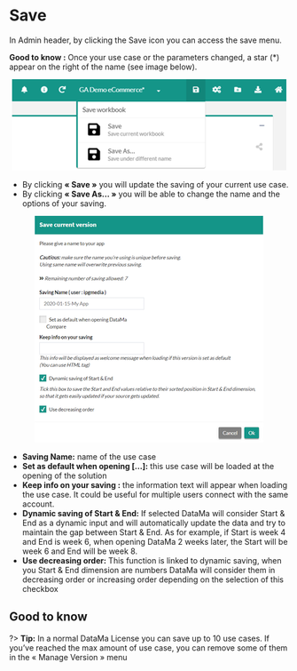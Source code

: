 # Save

In Admin header, by clicking the Save icon you can access the save menu.

**Good to know :** Once your use case or the parameters changed, a star (\*) appear on the right of the name (see image below).

<center><img src="general/admin/images/Save-SaveAs.png" alt="Save_star" /></center>

* By clicking **« Save »** you will update the saving of your current use case.
* By clicking **« Save As… »** you will be able to change the name and the options of your saving.

<center><img src="general/admin/images/SaveAs-Compare.png" alt="Save_as" /></center>

* **Saving Name:** name of the use case
* **Set as default when opening […]:** this use case will be loaded at the opening of the solution
* **Keep info on your saving :** the information text will appear when loading the use case. It could be useful for multiple users connect with the same account.
* **Dynamic saving of Start & End:** If selected DataMa will consider Start & End as a dynamic input and will automatically update the data and try to maintain the gap between Start & End. As for example, if Start is week 4 and End is week 6, when opening DataMa 2 weeks later, the Start will be week 6 and End will be week 8.
* **Use decreasing order:** This function is linked to dynamic saving, when you Start & End dimension are numbers DataMa will consider them in decreasing order or increasing order depending on the selection of this checkbox

## Good to know

?> **Tip:** In a normal DataMa License you can save up to 10 use cases. If you’ve reached the max amount of use case, you can remove some of them in the « Manage Version » menu
